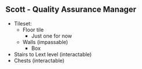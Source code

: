 ## Scott - Quality Assurance Manager
* Tileset:
    * Floor tile
        * Just one for now
    * Walls (impassable) 
        * Box
* Stairs to Lext level (interactable)
* Chests (interactable)
